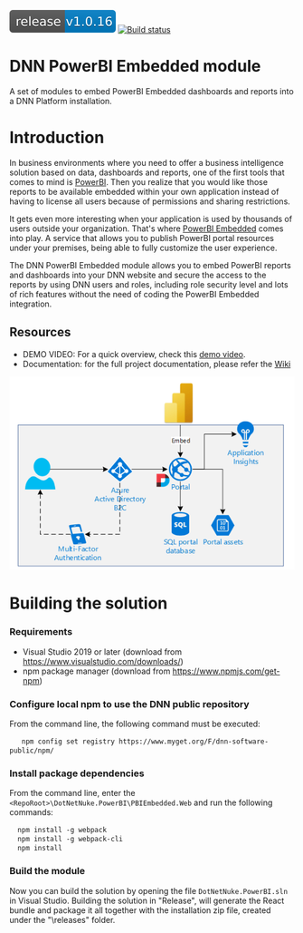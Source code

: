 [![Latest release](docs/images/ReleaseBadge.svg)](https://github.com/intelequia/dnn.powerbiembedded/releases) [![Build status](https://intelequia.visualstudio.com/DotNetNuke.PowerBI/_apis/build/status/DotNetNuke.PowerBI-CI)](https://intelequia.visualstudio.com/DotNetNuke.PowerBI/_build/latest?definitionId=44)

# DNN PowerBI Embedded module

A set of modules to embed PowerBI Embedded dashboards and reports into a DNN Platform installation.

# Introduction

In business environments where you need to offer a business intelligence solution based on data, dashboards and reports, one of the first tools that comes to mind is [PowerBI](https://powerbi.microsoft.com/). Then you realize that you would like those reports to be available embedded within your own application instead of having to license all users because of permissions and sharing restrictions.

It gets even more interesting when your application is used by thousands of users outside your organization. That's where [PowerBI Embedded](https://powerbi.microsoft.com/en-us/power-bi-embedded/) comes into play. A service that allows you to publish PowerBI portal resources under your premises, being able to fully customize the user experience.

The DNN PowerBI Embedded module allows you to embed PowerBI reports and dashboards into your DNN website and secure the access to the reports by using DNN users and roles, including role security level and lots of rich features without the need of coding the PowerBI Embedded integration. 

## Resources
* DEMO VIDEO: For a quick overview, check this [demo video](https://www.youtube.com/watch?v=kZzKFqyt88w). 
* Documentation: for the full project documentation, please refer the [Wiki](https://github.com/intelequia/dnn.powerbiembedded/wiki)

![Portal architecture](docs/images/Architecture.png  "Portal architecture")


# Building the solution
### Requirements
* Visual Studio 2019 or later (download from https://www.visualstudio.com/downloads/)
* npm package manager (download from https://www.npmjs.com/get-npm)

### Configure local npm to use the DNN public repository
From the command line, the following command must be executed:
```
   npm config set registry https://www.myget.org/F/dnn-software-public/npm/
```
### Install package dependencies
From the command line, enter the `<RepoRoot>\DotNetNuke.PowerBI\PBIEmbedded.Web` and run the following commands:
```
  npm install -g webpack
  npm install -g webpack-cli
  npm install
```

### Build the module
Now you can build the solution by opening the file `DotNetNuke.PowerBI.sln` in Visual Studio. Building the solution in "Release", will generate the React bundle and package it all together with the installation zip file, created under the "\releases" folder.

